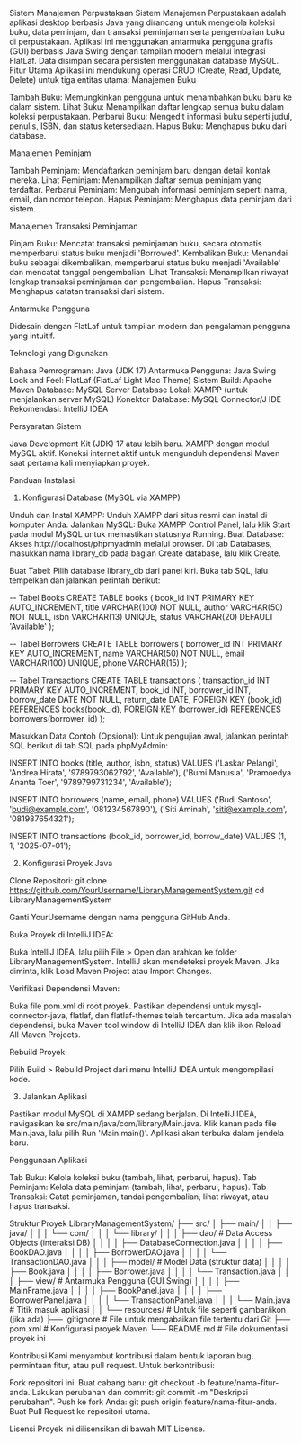 Sistem Manajemen Perpustakaan
Sistem Manajemen Perpustakaan adalah aplikasi desktop berbasis Java yang dirancang untuk mengelola koleksi buku, data peminjam, dan transaksi peminjaman serta pengembalian buku di perpustakaan. Aplikasi ini menggunakan antarmuka pengguna grafis (GUI) berbasis Java Swing dengan tampilan modern melalui integrasi FlatLaf. Data disimpan secara persisten menggunakan database MySQL.
Fitur Utama
Aplikasi ini mendukung operasi CRUD (Create, Read, Update, Delete) untuk tiga entitas utama:
Manajemen Buku

Tambah Buku: Memungkinkan pengguna untuk menambahkan buku baru ke dalam sistem.
Lihat Buku: Menampilkan daftar lengkap semua buku dalam koleksi perpustakaan.
Perbarui Buku: Mengedit informasi buku seperti judul, penulis, ISBN, dan status ketersediaan.
Hapus Buku: Menghapus buku dari database.

Manajemen Peminjam

Tambah Peminjam: Mendaftarkan peminjam baru dengan detail kontak mereka.
Lihat Peminjam: Menampilkan daftar semua peminjam yang terdaftar.
Perbarui Peminjam: Mengubah informasi peminjam seperti nama, email, dan nomor telepon.
Hapus Peminjam: Menghapus data peminjam dari sistem.

Manajemen Transaksi Peminjaman

Pinjam Buku: Mencatat transaksi peminjaman buku, secara otomatis memperbarui status buku menjadi 'Borrowed'.
Kembalikan Buku: Menandai buku sebagai dikembalikan, memperbarui status buku menjadi 'Available' dan mencatat tanggal pengembalian.
Lihat Transaksi: Menampilkan riwayat lengkap transaksi peminjaman dan pengembalian.
Hapus Transaksi: Menghapus catatan transaksi dari sistem.

Antarmuka Pengguna

Didesain dengan FlatLaf untuk tampilan modern dan pengalaman pengguna yang intuitif.

Teknologi yang Digunakan

Bahasa Pemrograman: Java (JDK 17)
Antarmuka Pengguna: Java Swing
Look and Feel: FlatLaf (FlatLaf Light Mac Theme)
Sistem Build: Apache Maven
Database: MySQL
Server Database Lokal: XAMPP (untuk menjalankan server MySQL)
Konektor Database: MySQL Connector/J
IDE Rekomendasi: IntelliJ IDEA

Persyaratan Sistem

Java Development Kit (JDK) 17 atau lebih baru.
XAMPP dengan modul MySQL aktif.
Koneksi internet aktif untuk mengunduh dependensi Maven saat pertama kali menyiapkan proyek.

Panduan Instalasi
1. Konfigurasi Database (MySQL via XAMPP)

Unduh dan Instal XAMPP: Unduh XAMPP dari situs resmi dan instal di komputer Anda.
Jalankan MySQL: Buka XAMPP Control Panel, lalu klik Start pada modul MySQL untuk memastikan statusnya Running.
Buat Database:
Akses http://localhost/phpmyadmin melalui browser.
Di tab Databases, masukkan nama library_db pada bagian Create database, lalu klik Create.


Buat Tabel:
Pilih database library_db dari panel kiri.
Buka tab SQL, lalu tempelkan dan jalankan perintah berikut:



-- Tabel Books
CREATE TABLE books (
book_id INT PRIMARY KEY AUTO_INCREMENT,
title VARCHAR(100) NOT NULL,
author VARCHAR(50) NOT NULL,
isbn VARCHAR(13) UNIQUE,
status VARCHAR(20) DEFAULT 'Available'
);

-- Tabel Borrowers
CREATE TABLE borrowers (
borrower_id INT PRIMARY KEY AUTO_INCREMENT,
name VARCHAR(50) NOT NULL,
email VARCHAR(100) UNIQUE,
phone VARCHAR(15)
);

-- Tabel Transactions
CREATE TABLE transactions (
transaction_id INT PRIMARY KEY AUTO_INCREMENT,
book_id INT,
borrower_id INT,
borrow_date DATE NOT NULL,
return_date DATE,
FOREIGN KEY (book_id) REFERENCES books(book_id),
FOREIGN KEY (borrower_id) REFERENCES borrowers(borrower_id)
);


Masukkan Data Contoh (Opsional):
Untuk pengujian awal, jalankan perintah SQL berikut di tab SQL pada phpMyAdmin:



INSERT INTO books (title, author, isbn, status) VALUES
('Laskar Pelangi', 'Andrea Hirata', '9789793062792', 'Available'),
('Bumi Manusia', 'Pramoedya Ananta Toer', '9789799731234', 'Available');

INSERT INTO borrowers (name, email, phone) VALUES
('Budi Santoso', 'budi@example.com', '081234567890'),
('Siti Aminah', 'siti@example.com', '081987654321');

INSERT INTO transactions (book_id, borrower_id, borrow_date) VALUES
(1, 1, '2025-07-01');

2. Konfigurasi Proyek Java

Clone Repositori:
git clone https://github.com/YourUsername/LibraryManagementSystem.git
cd LibraryManagementSystem

Ganti YourUsername dengan nama pengguna GitHub Anda.

Buka Proyek di IntelliJ IDEA:

Buka IntelliJ IDEA, lalu pilih File > Open dan arahkan ke folder LibraryManagementSystem.
IntelliJ akan mendeteksi proyek Maven. Jika diminta, klik Load Maven Project atau Import Changes.


Verifikasi Dependensi Maven:

Buka file pom.xml di root proyek.
Pastikan dependensi untuk mysql-connector-java, flatlaf, dan flatlaf-themes telah tercantum.
Jika ada masalah dependensi, buka Maven tool window di IntelliJ IDEA dan klik ikon Reload All Maven Projects.


Rebuild Proyek:

Pilih Build > Rebuild Project dari menu IntelliJ IDEA untuk mengompilasi kode.



3. Jalankan Aplikasi

Pastikan modul MySQL di XAMPP sedang berjalan.
Di IntelliJ IDEA, navigasikan ke src/main/java/com/library/Main.java.
Klik kanan pada file Main.java, lalu pilih Run 'Main.main()'. Aplikasi akan terbuka dalam jendela baru.

Penggunaan Aplikasi

Tab Buku: Kelola koleksi buku (tambah, lihat, perbarui, hapus).
Tab Peminjam: Kelola data peminjam (tambah, lihat, perbarui, hapus).
Tab Transaksi: Catat peminjaman, tandai pengembalian, lihat riwayat, atau hapus transaksi.

Struktur Proyek
LibraryManagementSystem/
├── src/
│   ├── main/
│   │   ├── java/
│   │   │   └── com/
│   │   │       └── library/
│   │   │           ├── dao/                  # Data Access Objects (interaksi DB)
│   │   │           │   ├── DatabaseConnection.java
│   │   │           │   ├── BookDAO.java
│   │   │           │   ├── BorrowerDAO.java
│   │   │           │   └── TransactionDAO.java
│   │   │           ├── model/                # Model Data (struktur data)
│   │   │           │   ├── Book.java
│   │   │           │   ├── Borrower.java
│   │   │           │   └── Transaction.java
│   │   │           ├── view/                 # Antarmuka Pengguna (GUI Swing)
│   │   │           │   ├── MainFrame.java
│   │   │           │   ├── BookPanel.java
│   │   │           │   ├── BorrowerPanel.java
│   │   │           │   └── TransactionPanel.java
│   │   │           └── Main.java             # Titik masuk aplikasi
│   │   └── resources/            # Untuk file seperti gambar/ikon (jika ada)
├── .gitignore                    # File untuk mengabaikan file tertentu dari Git
├── pom.xml                       # Konfigurasi proyek Maven
└── README.md                     # File dokumentasi proyek ini

Kontribusi
Kami menyambut kontribusi dalam bentuk laporan bug, permintaan fitur, atau pull request. Untuk berkontribusi:

Fork repositori ini.
Buat cabang baru: git checkout -b feature/nama-fitur-anda.
Lakukan perubahan dan commit: git commit -m "Deskripsi perubahan".
Push ke fork Anda: git push origin feature/nama-fitur-anda.
Buat Pull Request ke repositori utama.

Lisensi
Proyek ini dilisensikan di bawah MIT License.